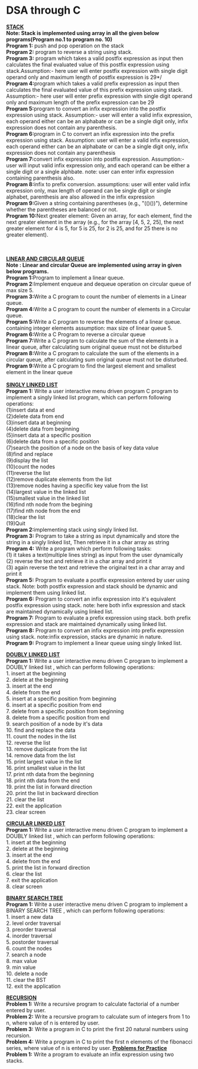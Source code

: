 # DSA through C

<b><ins>STACK</ins></b>
  <br><b>Note: Stack is implemented using array in all the given below programs(Program no.1 to program no. 10)</b>
  <br><b>Program 1:</b> push and pop operation on the stack
  <br><b>Program 2:</b> program to reverse a string using stack.
  <br><b>Program 3:</b> program which takes a valid postfix expression as input then calculates the final evaluated value of this postfix expression using stack.Assumption:- here user will enter postfix expression with single digit operand only and maximum length of postfix expression is 29*/
  <br><b>Program 4:</b>program which takes a valid prefix expression as input then calculates the final evaluated value of this prefix expression using stack.
Assumption:- here user will enter prefix expression with single digit operand only and maximum length of the prefix expression can be 29
<br><b>Program 5:</b>program to convert an infix expression into the postfix expression using stack. Assumption:- user will enter a valid infix expression, each operand either can be an alphabate or can be a single digit only, infix expression does not contain any parenthesis.
<br><b>Program 6:</b>program in C to convert an infix expression into the prefix expression using stack. Assumption: user will enter a valid infix expression, each operand either can be an alphabate or can be a single digit only, infix expression does not contain any parenthesis
<br><b>Program 7:</b>convert infix expression into postfix expression. Assumption:- user will input valid infix expression only, and 
each operand can be either a single digit or a single alphbate. note: user can enter infix expression containing parenthesis also.
<br><b>Program 8:</b>infix to prefix conversion. assumptions: user will enter valid infix expression only, max length of operand can be single digit or single
alphabet, parenthesis are also allowed in the infix expression
<br><b>Program 9:</b>Given a string containing parentheses (e.g., "(()())"), determine whether the parentheses are balanced or not.
<br><b>Program 10:</b>Next greater element: Given an array, for each element, find the next greater element in the array
(e.g., for the array [4, 5, 2, 25], the next greater element for 4 is 5, for 5 is 25, for 2 is 25,
 and for 25 there is no greater element).
 
<br><br>
<b><ins>LINEAR AND CIRCULAR QUEUE</ins></b>
<br><b>Note : Linear and circular Queue are implemented using array in given below programs.</b>
<br><b>Program 1:</b>Program to implement a linear queue.
<br><b>Program 2:</b>Implement enqueue and dequeue operation on circular queue of max size 5.
<br><b>Program 3:</b>Write a C program to count the number of elements in a Linear queue.
<br><b>Program 4:</b>Write a C program to count the number of elements in a Circular queue.
<br><b>Program 5:</b>Write a C program to reverse the elements of a linear queue. containing integer elements assumption: max size of linear queue 5.
<br><b>Program 6:</b>Write a C Program to reverse a circular queue
<br><b>Program 7:</b>Write a C program to calculate the sum of the elements in a linear queue, after calculating sum original queue must not be disturbed
<br><b>Program 8:</b>Write a C program to calculate the sum of the elements in a circular queue, after calculating sum original queue must not be disturbed.
<br><b>Program 9:</b>Write a C program to find the largest element and smallest element in the linear queue
<br><br>
<b><ins>SINGLY LINKED LIST</ins></b>
<br><b>Program 1:</b> Write a user interactive menu driven program C program to implement a singly linked list program, which can perform following operations: 
                     <br>(1)insert data at end
                     <br>(2)delete data from end
                     <br>(3)insert data at beginning
                     <br>(4)delete data from beginning
                     <br>(5)insert data at a specific position
                     <br>(6)delete data from a specific position
                     <br>(7)search the position of a node on the basis of key data value
                     <br>(8)find and replace
                     <br>(9)display the list
                     <br>(10)count the nodes
                     <br>(11)reverse the list
                     <br>(12)remove duplicate elements from the list
                     <br>(13)remove nodes having a specific key value from the list
                     <br>(14)largest value in the linked list
                     <br>(15)smallest value in the linked list
                     <br>(16)find nth node from the begining
                     <br>(17)find nth node from the end
                     <br>(18)clear the list
                     <br>(19)Quit
<br><b>Program 2:</b>implementing stack using singly linked list.
<br><b>Program 3:</b> Program to take a string as input dynamically and store the string in a singly linked list, Then retrieve it in a char array as string
<br><b>Program 4:</b> Write a program which perform following tasks:
                 <br> (1) it takes a text(multiple lines string) as input from the user dynamically
                 <br> (2) reverse the text and retrieve it in a char array and print it
                 <br> (3) again reverse the text and retrieve the original text in a char array and print it
<br><b>Program 5:</b>  Program to evaluate a postfix expression entered by user using stack. Note:  both postfix expression and stack should be dynamic and implement them using linked list.
<br><b>Program 6:</b> Program to convert an infix expression into it's equivalent postfix expression using stack. note: here both infix expression and stack are maintained dynamically using linked list.
<br><b>Program 7:</b> Program to evaluate a prefix expression using stack. both prefix expression and stack are maintained dynamically using linked list.
<br><b>Program 8:</b> Program to convert an infix expression into prefix expression using stack. note:infix expression, stacks are dynamic in nature.
<br><b>Program 9:</b> Program to implement a linear queue using singly linked list.

<b><ins>DOUBLY LINKED LIST</ins></b>
<br><b>Program 1:</b> Write a user interactive menu driven C program to implement a DOUBLY linked list , which can perform following operations: 
                  <br>1.  insert at the beginning
                  <br>2. delete at the beginning
                  <br>3.  insert at the end
                  <br>4.  delete from the end
                  <br>5.  insert at a specific position from beginning
                  <br>6.  insert at a specific position from end
                  <br>7.  delete from a specific position from beginning
                  <br>8.  delete from a specific position from end
                  <br>9.  search position of a node by it's data
                  <br>10. find and replace the data
                  <br>11. count the nodes in the list
                  <br>12. reverse the list
                  <br>13. remove duplicate from the list
                  <br>14. remove data from the list
                  <br>15. print largest value in the list
                  <br>16. print smallest value in the list
                  <br>17. print nth data from the beginning
                  <br>18. print nth data from the end
                  <br>19.  print the list in forward direction
                  <br>20.  print the list in backward direction
                  <br>21. clear the list
                  <br>22. exit the application
                  <br>23. clear screen

<b><ins>CIRCULAR LINKED LIST</ins></b>
<br><b>Program 1:</b> Write a user interactive menu driven C program to implement a DOUBLY linked list , which can perform following operations: 
                  <br>1.  insert at the beginning
                  <br>2. delete at the beginning
                  <br>3.  insert at the end
                  <br>4.  delete from the end
                  <br>5.  print the list in forward direction
                  <br>6. clear the list
                  <br>7. exit the application
                  <br>8. clear screen

<b><ins>BINARY SEARCH TREE</ins></b>
<br><b>Program 1:</b> Write a user interactive menu driven C program to implement a BINARY SEARCH TREE , which can perform following operations: 
                  <br>1.  insert a new data
                  <br>2.  level order traversal
                  <br>3.  preorder traversal
                  <br>4.  inorder traversal
                  <br>5.  postorder traversal
                  <br>6.  count the nodes
                  <br>7.  search a node
                  <br>8.  max value
                  <br>9.  min value
                  <br>10.  delete a node
                  <br>11.  clear the BST
                  <br>12.  exit the application

<b><ins>RECURSION</ins></b>
<br><b>Problem 1:</b> Write a recursive program to calculate factorial of a number entered by user.
<br><b>Problem 2:</b> Write a recursive program to calculate sum of integers from 1 to n, where value of n is entered by user.
<br><b>Problem 3:</b> Write a program in C to print the first 20 natural numbers using recursion.
<br><b>Problem 4:</b> Write a program in C to print the first n elements of the fibonacci series, where value of n is entered by user.
<b><ins>Problems for Practice</ins></b>
<br><b>Problem 1:</b> Write a program to evaluate an infix expression using two stacks.
